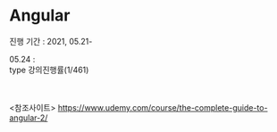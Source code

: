 # Angular
진행 기간 : 2021, 05.21-

05.24 :  <br/> type  강의진행률(1/461)



<br/><br/><참조사이트> 
https://www.udemy.com/course/the-complete-guide-to-angular-2/
